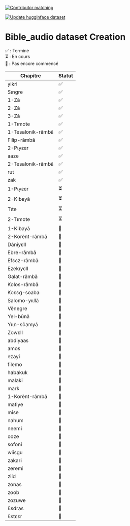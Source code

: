 
[![Contributor matching](https://github.com/sawadogosalif/audio_processing_playground/actions/workflows/job_excel_contributor_dataset.yaml/badge.svg)](https://github.com/sawadogosalif/audio_processing_playground/actions/workflows/job_excel_contributor_dataset.yaml)

[![Update hugginface  dataset](https://github.com/sawadogosalif/audio_processing_playground/actions/workflows/job_update_dataset.yaml/badge.svg)](https://github.com/sawadogosalif/audio_processing_playground/actions/workflows/job_update_dataset.yaml)

#  Bible_audio dataset Creation



✅ : Terminé  
⏳ : En cours  
🔴 : Pas encore commencé  


| Chapitre              | Statut  |
|-----------------------|---------|
| yikri               | ✅       |
| Sɩngre              | ✅        |
| 1-Zã                 | ✅        |
| 2-Zã                 | ✅      |
| 3-Zã                 | ✅      |
| 1-Tɩmote             | ✅       |
| 1-Tesalonik-rãmbã    |   ✅    |
| Filip-rãmbã         | ✅      |
| 2-Pɩyɛɛr             | ✅      |
| aaze                | ✅      |
| 2-Tesalonik-rãmbã    | ✅    |
| rut                 | ✅      |
| zak                 | ✅      |
| 1-Pɩyɛɛr             | ⏳      |
| 2-Kibayã             | ⏳      |
| Tɩte                | ⏳      |
| 2-Tɩmote             | ⏳      |
| 1-Kibayã             | 🔴      |
| 2-Korẽnt-rãmbã       | 🔴      |
| Dãniyɛll            | 🔴      |
| Ebre-rãmbã           | 🔴      |
| Efɛɛz-rãmbã          | 🔴      |
| Ezekɩyɛll           | 🔴      |
| Galat-rãmbã         | 🔴      |
| Kolos-rãmbã         | 🔴      |
| Koɛɛg-soaba         | 🔴      |
| Salomo-yɩɩllã       | 🔴      |
| Vẽnegre             | 🔴      |
| Yel-bũnã            | 🔴      |
| Yɩɩn-sõamyã        | 🔴      |
| Zowɛll              | 🔴      |
| abdiyaas            | 🔴      |
| amos                | 🔴      |
| ezayi               | 🔴      |
| filemo              | 🔴      |
| habakuk             | 🔴      |
| malaki              | 🔴      |
| mark                | 🔴      |
| 1-Korẽnt-rãmbã       | 🔴      |
| matiye              | 🔴      |
| mise                | 🔴      |
| nahum               | 🔴      |
| neemi               | 🔴      |
| ooze                | 🔴      |
| sofoni              | 🔴      |
| wiisgu              | 🔴      |
| zakari              | 🔴      |
| zeremi              | 🔴      |
| ziid                | 🔴      |
| zonas               | 🔴      |
| zoob                | 🔴      |
| zozuwe              | 🔴      |
| Ɛsdras             | 🔴      |
| Ɛstɛɛr             | 🔴      |
